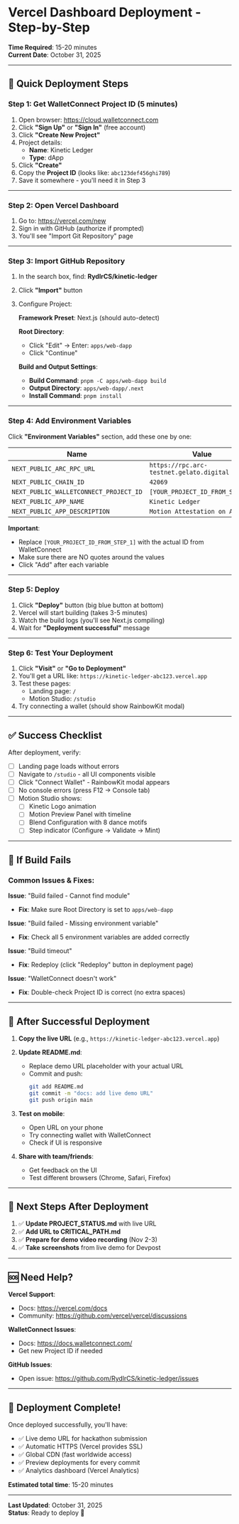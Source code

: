# Vercel Dashboard Deployment - Step-by-Step

**Time Required**: 15-20 minutes  
**Current Date**: October 31, 2025

---

## 🚀 Quick Deployment Steps

### Step 1: Get WalletConnect Project ID (5 minutes)

1. Open browser: https://cloud.walletconnect.com
2. Click **"Sign Up"** or **"Sign In"** (free account)
3. Click **"Create New Project"**
4. Project details:
   - **Name**: Kinetic Ledger
   - **Type**: dApp
5. Click **"Create"**
6. Copy the **Project ID** (looks like: `abc123def456ghi789`)
7. Save it somewhere - you'll need it in Step 3

---

### Step 2: Open Vercel Dashboard

1. Go to: https://vercel.com/new
2. Sign in with GitHub (authorize if prompted)
3. You'll see "Import Git Repository" page

---

### Step 3: Import GitHub Repository

1. In the search box, find: **RydlrCS/kinetic-ledger**
2. Click **"Import"** button
3. Configure Project:

   **Framework Preset**: Next.js (should auto-detect)
   
   **Root Directory**: 
   - Click "Edit" → Enter: `apps/web-dapp`
   - Click "Continue"
   
   **Build and Output Settings**:
   - **Build Command**: `pnpm -C apps/web-dapp build`
   - **Output Directory**: `apps/web-dapp/.next`
   - **Install Command**: `pnpm install`

---

### Step 4: Add Environment Variables

Click **"Environment Variables"** section, add these one by one:

| Name | Value |
|------|-------|
| `NEXT_PUBLIC_ARC_RPC_URL` | `https://rpc.arc-testnet.gelato.digital` |
| `NEXT_PUBLIC_CHAIN_ID` | `42069` |
| `NEXT_PUBLIC_WALLETCONNECT_PROJECT_ID` | `[YOUR_PROJECT_ID_FROM_STEP_1]` |
| `NEXT_PUBLIC_APP_NAME` | `Kinetic Ledger` |
| `NEXT_PUBLIC_APP_DESCRIPTION` | `Motion Attestation on Arc` |

**Important**: 
- Replace `[YOUR_PROJECT_ID_FROM_STEP_1]` with the actual ID from WalletConnect
- Make sure there are NO quotes around the values
- Click "Add" after each variable

---

### Step 5: Deploy

1. Click **"Deploy"** button (big blue button at bottom)
2. Vercel will start building (takes 3-5 minutes)
3. Watch the build logs (you'll see Next.js compiling)
4. Wait for **"Deployment successful"** message

---

### Step 6: Test Your Deployment

1. Click **"Visit"** or **"Go to Deployment"**
2. You'll get a URL like: `https://kinetic-ledger-abc123.vercel.app`
3. Test these pages:
   - Landing page: `/`
   - Motion Studio: `/studio`
4. Try connecting a wallet (should show RainbowKit modal)

---

## ✅ Success Checklist

After deployment, verify:

- [ ] Landing page loads without errors
- [ ] Navigate to `/studio` - all UI components visible
- [ ] Click "Connect Wallet" - RainbowKit modal appears
- [ ] No console errors (press F12 → Console tab)
- [ ] Motion Studio shows:
  - [ ] Kinetic Logo animation
  - [ ] Motion Preview Panel with timeline
  - [ ] Blend Configuration with 8 dance motifs
  - [ ] Step indicator (Configure → Validate → Mint)

---

## 🔧 If Build Fails

### Common Issues & Fixes:

**Issue**: "Build failed - Cannot find module"
- **Fix**: Make sure Root Directory is set to `apps/web-dapp`

**Issue**: "Build failed - Missing environment variable"
- **Fix**: Check all 5 environment variables are added correctly

**Issue**: "Build timeout"
- **Fix**: Redeploy (click "Redeploy" button in deployment page)

**Issue**: "WalletConnect doesn't work"
- **Fix**: Double-check Project ID is correct (no extra spaces)

---

## 📝 After Successful Deployment

1. **Copy the live URL** (e.g., `https://kinetic-ledger-abc123.vercel.app`)

2. **Update README.md**:
   - Replace demo URL placeholder with your actual URL
   - Commit and push:
     ```bash
     git add README.md
     git commit -m "docs: add live demo URL"
     git push origin main
     ```

3. **Test on mobile**:
   - Open URL on your phone
   - Try connecting wallet with WalletConnect
   - Check if UI is responsive

4. **Share with team/friends**:
   - Get feedback on the UI
   - Test different browsers (Chrome, Safari, Firefox)

---

## 🎯 Next Steps After Deployment

1. ✅ **Update PROJECT_STATUS.md** with live URL
2. ✅ **Add URL to CRITICAL_PATH.md**
3. ✅ **Prepare for demo video recording** (Nov 2-3)
4. ✅ **Take screenshots** from live demo for Devpost

---

## 🆘 Need Help?

**Vercel Support**:
- Docs: https://vercel.com/docs
- Community: https://github.com/vercel/vercel/discussions

**WalletConnect Issues**:
- Docs: https://docs.walletconnect.com/
- Get new Project ID if needed

**GitHub Issues**:
- Open issue: https://github.com/RydlrCS/kinetic-ledger/issues

---

## 🎉 Deployment Complete!

Once deployed successfully, you'll have:
- ✅ Live demo URL for hackathon submission
- ✅ Automatic HTTPS (Vercel provides SSL)
- ✅ Global CDN (fast worldwide access)
- ✅ Preview deployments for every commit
- ✅ Analytics dashboard (Vercel Analytics)

**Estimated total time**: 15-20 minutes

---

**Last Updated**: October 31, 2025  
**Status**: Ready to deploy 🚀

